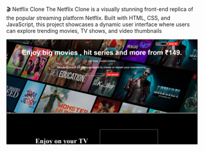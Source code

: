 🎬 Netflix Clone
The Netflix Clone is a visually stunning front-end replica of the popular streaming platform Netflix. Built with HTML, CSS, and JavaScript, this project showcases a dynamic user interface where users can explore trending movies, TV shows, and video thumbnails 







![image alt](https://github.com/nandancreate/netflix/blob/main/netflix.png?raw=true)
